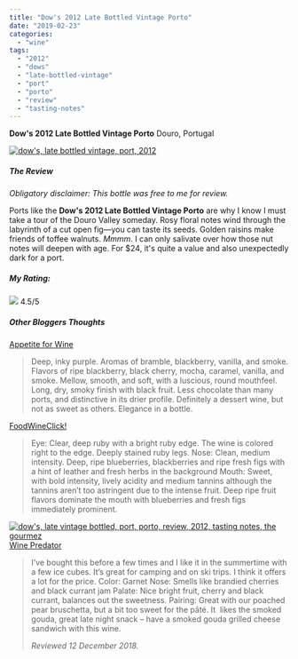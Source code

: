```yaml
---
title: "Dow's 2012 Late Bottled Vintage Porto"
date: "2019-02-23"
categories:
  - "wine"
tags:
  - "2012"
  - "dows"
  - "late-bottled-vintage"
  - "port"
  - "porto"
  - "review"
  - "tasting-notes"
---
```


**Dow's 2012 Late Bottled Vintage Porto** Douro, Portugal

[![dow's, late bottled vintage, port, 2012](https://thegourmez-wpmedia.s3.amazonaws.com/2019/02/IMG_20181214_153207-351x500.jpg)](https://thegourmez-wpmedia.s3.amazonaws.com/2019/02/IMG_20181214_153207.jpg)

##### The Review

_Obligatory disclaimer: This bottle was free to me for review._

Ports like the **Dow's 2012 Late Bottled Vintage Porto** are why I know I must take a tour of the Douro Valley someday. Rosy floral notes wind through the labyrinth of a cut open fig—you can taste its seeds. Golden raisins make friends of toffee walnuts. _Mmmm_. I can only salivate over how those nut notes will deepen with age. For $24, it's quite a value and also unexpectedly dark for a port.

##### My Rating:




<div class="caption">

[![](https://thegourmez-wpmedia.s3.amazonaws.com/2009/02/rating_truffle1.gif)](https://thegourmez-wpmedia.s3.amazonaws.com/2009/02/rating_truffle1.gif) 4.5/5</div>


##### Other Bloggers Thoughts

[Appetite for Wine](https://appetiteforwine.blog/2018/10/21/review-dows-2012-late-bottled-vintage-porto/)

> Deep, inky purple. Aromas of bramble, blackberry, vanilla, and smoke. Flavors of ripe blackberry, black cherry, mocha, caramel, vanilla, and smoke. Mellow, smooth, and soft, with a luscious, round mouthfeel. Long, dry, smoky finish with black fruit. Less chocolate than many ports, and distinctive in its drier profile. Definitely a dessert wine, but not as sweet as others. Elegance in a bottle.

[FoodWineClick!](https://foodwineclick.com/2018/10/16/perfect-fall-pairing-with-dows-lbv-porto-2012/)

> Eye: Clear, deep ruby with a bright ruby edge. The wine is colored right to the edge. Deeply stained ruby legs. Nose: Clean, medium intensity. Deep, ripe blueberries, blackberries and ripe fresh figs with a hint of leather and fresh herbs in the background Mouth: Sweet, with bold intensity, lively acidity and medium tannins although the tannins aren’t too astringent due to the intense fruit. Deep ripe fruit flavors dominate the mouth with blueberries and fresh figs immediately prominent.

[![dow's, late vintage bottled, port, porto, review, 2012, tasting notes, the gourmez](https://thegourmez-wpmedia.s3.amazonaws.com/2019/02/IMG_20181214_155241-331x500.jpg)](https://thegourmez-wpmedia.s3.amazonaws.com/2019/02/IMG_20181214_155241.jpg)[Wine Predator](https://winepredator.com/2018/11/28/seven-ports-prepared-and-paired-with-winter-fare/)

> I’ve bought this before a few times and I like it in the summertime with a few ice cubes. It’s great for camping and on ski trips. I think it offers a lot for the price. Color: Garnet Nose: Smells like brandied cherries and black currant jam Palate: Nice bright fruit, cherry and black currant, balances out the sweetness. Pairing: Great with our poached pear bruschetta, but a bit too sweet for the pâté. It  likes the smoked gouda, great late night snack – have a smoked gouda grilled cheese sandwich with this wine.
>
> _Reviewed 12 December 2018._
